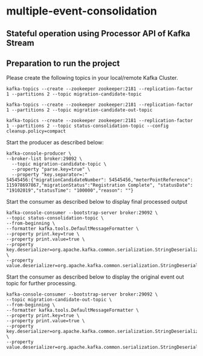 # multiple-event-consolidation


## Stateful operation using Processor API of Kafka Stream 

## Preparation to run the project

Please create the following topics in your local/remote Kafka Cluster.

```
kafka-topics --create --zookeeper zookeeper:2181 --replication-factor 1 --partitions 2 --topic migration-candidate-topic

kafka-topics --create --zookeeper zookeeper:2181 --replication-factor 1 --partitions 2 --topic migration-candidate-out-topic

kafka-topics --create --zookeeper zookeeper:2181 --replication-factor 1 --partitions 2 --topic status-consolidation-topic --config cleanup.policy=compact

```

Start the producer as described below:


```
kafka-console-producer \
--broker-list broker:29092 \
  --topic migration-candidate-topic \
  --property "parse.key=true" \
  --property "key.separator=:"
54545456:{"migrationCandidateNumber": 54545456,"meterPointReference": 115978697867,"migrationStatus":"Registration Complete", "statusDate": "19102019","statusTime": "100000","reason": ""}
```
Start the consumer as described below to display final processed output
```
kafka-console-consumer --bootstrap-server broker:29092 \
--topic status-consolidation-topic \
--from-beginning \
--formatter kafka.tools.DefaultMessageFormatter \
--property print.key=true \
--property print.value=true \
--property   key.deserializer=org.apache.kafka.common.serialization.StringDeserializer \
--property value.deserializer=org.apache.kafka.common.serialization.StringDeserializer
```

Start the consumer as described below to display the original event out topic for further processing. 
```
kafka-console-consumer --bootstrap-server broker:29092 \
--topic migration-candidate-out-topic \
--from-beginning \
--formatter kafka.tools.DefaultMessageFormatter \
--property print.key=true \
--property print.value=true \
--property   key.deserializer=org.apache.kafka.common.serialization.StringDeserializer \
--property value.deserializer=org.apache.kafka.common.serialization.StringDeserializer

```
